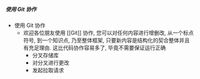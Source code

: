 ##### 使用 Git 协作
- 使用 Git 协作
	- 欢迎各位朋友使用 [[Git]] 协作, 您可以对任何内容进行增删改, 从一个标点符号, 到一个知识点, 乃至整体框架, 只要新内容是结构化的契合整体并且有充足理由. 这比代码协作容易多了, 毕竟不需要保证运行正确
		- 分叉存储库
		- 对分叉进行更改
		- 发起拉取请求

